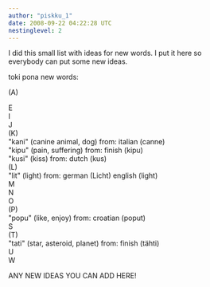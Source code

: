 ```yaml
---
author: "piskku_1"
date: 2008-09-22 04:22:28 UTC
nestinglevel: 2
---
```

I did this small list with ideas for new words. I put it here so  
everybody can put some new ideas.  
  
toki pona new words:  
  
(A)  
  
E  
I  
J  
(K)  
"kani" (canine animal, dog) from: italian (canne)  
"kipu" (pain, suffering) from: finish (kipu)  
"kusi" (kiss) from: dutch (kus)  
(L)  
"lit" (light) from: german (Licht) english (light)  
M  
N  
O  
(P)  
"popu" (like, enjoy) from: croatian (poput)  
S  
(T)  
"tati" (star, asteroid, planet) from: finish (tähti)  
U  
W  
  
ANY NEW IDEAS YOU CAN ADD HERE!